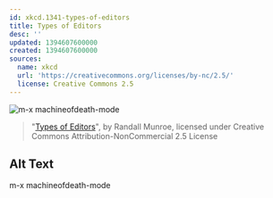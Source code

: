 ```yaml
---
id: xkcd.1341-types-of-editors
title: Types of Editors
desc: ''
updated: 1394607600000
created: 1394607600000
sources:
  name: xkcd
  url: 'https://creativecommons.org/licenses/by-nc/2.5/'
  license: Creative Commons 2.5
---
```

![m-x machineofdeath-mode](https://imgs.xkcd.com/comics/types_of_editors.png)
> "[Types of Editors](https://xkcd.com/1341/)", by Randall Munroe, licensed under Creative Commons Attribution-NonCommercial 2.5 License

## Alt Text
m-x machineofdeath-mode
